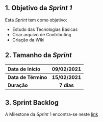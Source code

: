 ## 1. Objetivo da _Sprint 1_

<p align="justify">Esta <i>Sprint</i> tem como objetivo:</p>

- Estudo das Tecnologias Básicas
- Criar arquivo de Contributing
- Criação da Wiki

## 2. Tamanho da _Sprint_

| Data de Início | 09/02/2021 |
|:--|:--:|
| **Data de Término** | **15/02/2021** |
| **Duração** | **7 dias** |


<!--## 3. Pareamento

> Não haverá pareamento na Sprint
-->

## 3. Sprint Backlog

A Milestone da _Sprint_ 1 encontra-se neste [link](https://github.com/fga-eps-mds/2020.2-Anunbis/milestone/2)


<!--
## 6. Débitos Acumulados

> Não houve débitos acumulados da Sprint passada.
-->